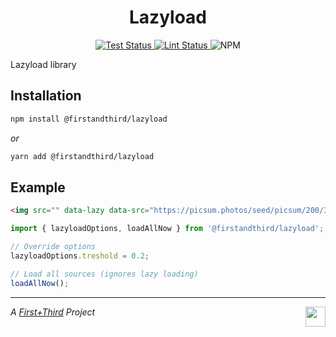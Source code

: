 <h1 align="center">Lazyload</h1>

<p align="center">
  <a href="https://github.com/firstandthird/lazyload/actions">
    <img src="https://img.shields.io/github/workflow/status/firstandthird/lazyload/Test/main?label=Tests&style=for-the-badge" alt="Test Status"/>
  </a>
  <a href="https://github.com/firstandthird/lazyload/actions">
    <img src="https://img.shields.io/github/workflow/status/firstandthird/lazyload/Lint/main?label=Lint&style=for-the-badge" alt="Lint Status"/>
  </a>
  <img src="https://img.shields.io/npm/v/lazyload.svg?label=npm&style=for-the-badge" alt="NPM" />
</p>

Lazyload library

## Installation

```sh
npm install @firstandthird/lazyload
```

_or_

```sh
yarn add @firstandthird/lazyload
```

## Example

```html
<img src="" data-lazy data-src="https://picsum.photos/seed/picsum/200/300" alt="">
```

```js
import { lazyloadOptions, loadAllNow } from '@firstandthird/lazyload';

// Override options
lazyloadOptions.treshold = 0.2;

// Load all sources (ignores lazy loading)
loadAllNow();
```

---

<a href="https://firstandthird.com"><img src="https://firstandthird.com/_static/ui/images/safari-pinned-tab-62813db097.svg" height="32" width="32" align="right"></a>

_A [First+Third](https://firstandthird.com) Project_
